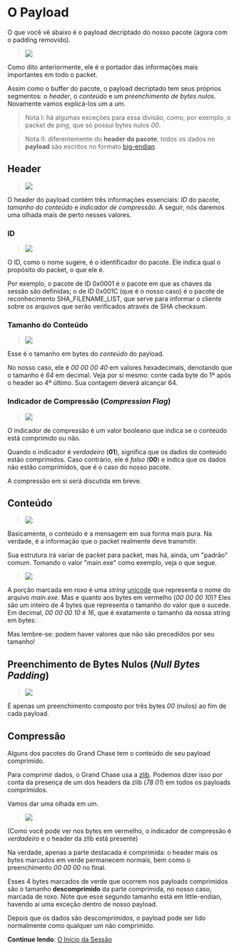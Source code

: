 # **O Payload**

O que você vê abaixo é o payload decriptado do nosso pacote (agora com o padding removido).

> ![](http://i.imgur.com/nQlqmtm.png)

Como dito anteriormente, ele é o portador das informações mais importantes em todo o packet.

Assim como o buffer do pacote, o payload decriptado tem seus próprios segmentos: o _header_, o _conteúdo_ e um _preenchimento de bytes nulos_. Novamente vamos explicá-los um a um.
> Nota I: há algumas exceções para essa divisão, como, por exemplo, o packet de _ping_, que só possui bytes nulos _00_. 

> Nota II: diferentemente do **header do pacote**, todos os dados no **payload** são escritos no formato [big-endian](https://pt.wikipedia.org/wiki/Extremidade_(ordena%C3%A7%C3%A3o)).

## Header
> ![](http://i.imgur.com/C19kDWK.png)

O header do payload contém três informações essenciais: _ID_ do pacote, _tamanho do conteúdo_ e _indicador de compressão_. A seguir, nós daremos uma olhada mais de perto nesses valores.

### ID
> ![](http://i.imgur.com/JJfLbND.png)

O ID, como o nome sugere, é o identificador do pacote. Ele indica qual o propósito do packet, o que ele é.

Por exemplo, o pacote de ID 0x0001 é o pacote em que as chaves da sessão são definidas; o de ID 0x001C (que é o nosso caso) é o pacote de reconhecimento SHA_FILENAME_LIST, que serve para informar o cliente sobre os arquivos que serão verificados através de SHA checksum.

### Tamanho do Conteúdo
> ![](http://i.imgur.com/pTkORlB.png)

Esse é o tamanho em bytes do _conteúdo_ do payload. 

No nosso caso, ele é _00 00 00 40_ em valores hexadecimais, denotando que o tamanho é _64_ em decimal. Veja por si mesmo: conte cada byte do 1º após o header ao 4º último. Sua contagem deverá alcançar 64.

### Indicador de Compressão (_Compression Flag_)
> ![](http://i.imgur.com/OZSqBEU.png)

O indicador de compressão é um valor booleano que indica se o conteúdo está comprimido ou não. 

Quando o indicador é _verdadeiro_ (**01**), significa que os dados do conteúdo estão comprimidos. Caso contrário, ele é _falso_ (**00**) e indica que os dados não estão comprimidos, que é o caso do nosso pacote.

A compressão em si será discutida em breve.

## Conteúdo
> ![](http://i.imgur.com/EbaO45Q.png)

Basicamente, o conteúdo é a mensagem em sua forma mais pura. Na verdade, é a informação que o packet realmente deve transmitir.

Sua estrutura irá variar de packet para packet, mas há, ainda, um "padrão" comum. Tomando o valor "main.exe" como exemplo, veja o que segue.

> ![](http://image.prntscr.com/image/276d51bc2b4e4b2e820c1abefad4ab21.png)

A porção marcada em roxo é uma _string_ [unicode](https://pt.wikipedia.org/wiki/Unicode) que representa o nome do arquivo _main.exe_. Mas e quanto aos bytes em vermelho (_00 00 00 10_)? Eles são um inteiro de 4 bytes que representa o tamanho do valor que o sucede. Em decimal, _00 00 00 10_ é _16_, que é exatamente o tamanho da nossa string em bytes.

Mas lembre-se: podem haver valores que não são precedidos por seu tamanho!
## Preenchimento de Bytes Nulos (_Null Bytes Padding_)
> ![](http://i.imgur.com/XKdghFa.png)

É apenas um preenchimento composto por três bytes _00_ (nulos) ao fim de cada payload. 

## Compressão

Alguns dos pacotes do Grand Chase tem o conteúdo de seu payload comprimido.

Para comprimir dados, o Grand Chase usa a [zlib](https://pt.wikipedia.org/wiki/Zlib). Podemos dizer isso por conta da presença de um dos headers da zlib (_78 01_) em todos os payloads comprimidos.

Vamos dar uma olhada em um.
> ![](http://i.imgur.com/u51tXBH.png)

(Como você pode ver nos bytes em vermelho, o indicador de compressão é _verdadeiro_ e o header da zlib está presente)

Na verdade, apenas a parte destacada é comprimida: o header mais os bytes marcados em verde permanecem normais, bem como o preenchimento _00 00 00_ no final. 

Esses 4 bytes marcados de verde que ocorrem nos payloads comprimidos são o tamanho **descomprimido** da parte comprimida, no nosso caso, marcada de roxo. Note que esse segundo tamanho está em little-endian, havendo aí uma exceção dentro de nosso payload.

Depois que os dados são descomprimidos, o payload pode ser lido normalmente como qualquer um não comprimido.

**Continue lendo**: [O Início da Sessão](./O%20Início%20da%20Sessão.md#o-início-da-sessão)

